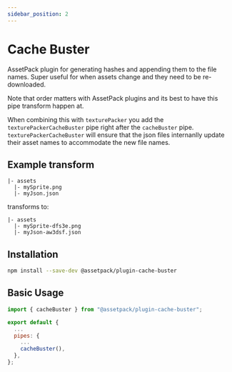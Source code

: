 ```yaml
---
sidebar_position: 2
---
```


# Cache Buster

AssetPack plugin for generating hashes and appending them to the file names.
Super useful for when assets change and they need to be re-downloaded.

Note that order matters with AssetPack plugins and its best to have this pipe transform happen at.

When combining this with `texturePacker` you add the `texturePackerCacheBuster` pipe right after
the `cacheBuster` pipe. `texturePackerCacheBuster` will ensure that the json files internanlly update their
asset names to accommodate the new file names.

## Example transform

```
|- assets
  |- mySprite.png
  |- myJson.json
```
transforms to:
```
|- assets
  |- mySprite-dfs3e.png
  |- myJson-aw3dsf.json
```
## Installation

```sh
npm install --save-dev @assetpack/plugin-cache-buster
```

## Basic Usage

```js
import { cacheBuster } from "@assetpack/plugin-cache-buster";

export default {
  ...
  pipes: {
    ...
    cacheBuster(),
  },
};
```

